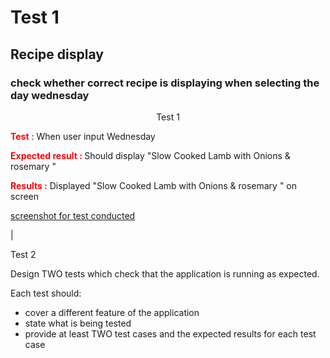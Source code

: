 
# Test 1

## Recipe display

### check whether correct recipe is displaying when selecting the day wednesday


<center> Test 1 </center>

<span style="color:red"><b>Test</b></span> : When user input Wednesday

<span style="color:red"><b>Expected result : </b></span> Should display "Slow Cooked Lamb with Onions & rosemary "   

<span style="color:red"><b> Results :</b></span> Displayed "Slow Cooked Lamb with Onions & rosemary "  on screen

[screenshot for test conducted ](https://i.imgur.com/O5zk5Vy.png)














|     

 Test 2



Design TWO tests which check that the application is running as expected.

Each test should:
- cover a different feature of the application
- state what is being tested
- provide at least TWO test cases and the expected results for each test case